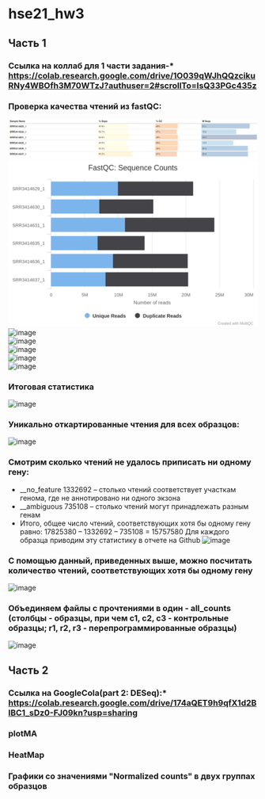 # hse21_hw3  
## Часть 1
### Ссылка на коллаб для 1 части задания-* https://colab.research.google.com/drive/1O039qWJhQQzcikuRNy4WBOfh3M70WTzJ?authuser=2#scrollTo=IsQ33PGc435z
### Проверка качества чтений из fastQC:
![alt](./images/статистика.png)  
![alt](./images/fastqc(2).png)  
![image](https://user-images.githubusercontent.com/60805733/142776392-b85c6c14-fe13-4f48-be6e-edde19a727b2.png)  
![image](https://user-images.githubusercontent.com/60805733/142776399-529eb5f7-c2de-4830-9b3b-dfb4bdf5523c.png)  
![image](https://user-images.githubusercontent.com/60805733/142776411-a7a90224-7d31-4d85-8d1f-66c6afb5d872.png)  
![image](https://user-images.githubusercontent.com/60805733/142776415-668765df-9d25-47c0-8ac1-cab95c8999c5.png)  
![image](https://user-images.githubusercontent.com/60805733/142776424-64035515-e04f-4b67-a028-cbc9a12bd12f.png)  
### Итоговая статистика
![image](https://user-images.githubusercontent.com/60805733/142776458-f388e537-633f-4e17-bf85-0fc809f3e379.png)  
### Уникально откартированные чтения для всех образцов:  
![image](https://user-images.githubusercontent.com/60805733/142800576-6f3a3f14-b979-429f-b770-8d1cc56c5281.png)  
### Смотрим сколько чтений не удалось приписать ни одному гену:
* __no_feature 1332692 – столько чтений соответствует участкам генома, где не аннотировано ни одного экзона
*  __ambiguous 735108 – столько чтений могут принадлежать разным генам
* Итого, общее число чтений, соответствующих хотя бы одному гену равно: 17825380 – 1332692 – 735108 = 15757580 Для каждого образца приводим эту статистику в отчете на Github 
![image](https://user-images.githubusercontent.com/60805733/142810569-f342aac0-46d7-47c0-9978-24edc16a1799.png)
### С помощью данный, приведенных выше, можно посчитать количество чтений, соответствующих хотя бы одному гену 
![image](https://user-images.githubusercontent.com/60805733/142816386-b3d787a5-7bdc-4744-8ec0-2bfacd4a5886.png)  
### Объединяем файлы с прочтениями в один - all_counts (столбцы - образцы, при чем c1, c2, c3 - контрольные образцы; r1, r2, r3 - перепрограммированные образцы)  
![image](https://user-images.githubusercontent.com/60805733/142817878-94b29c87-916e-4cea-bcea-0e599d5fef7c.png)
## Часть 2
### Ссылка на GoogleCola(part 2: DESeq):* https://colab.research.google.com/drive/174aQET9h9qfX1d2BlBC1_sDz0-FJ09kn?usp=sharing
### plotMA

### HeatMap

### Графики со значениями "Normalized counts" в двух группах образцов
